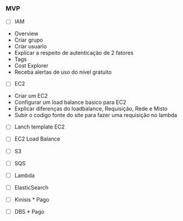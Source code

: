 ### MVP 

- [ ] IAM
* Overview
* Criar grupo
* Criar usuario
* Explicar a respeito de autenticação de 2 fatores 
* Tags
* Cost Explorer
* Receba alertas de uso do nível gratuito
- [ ] EC2
* Criar um EC2
* Configurar um load balance basico para EC2
* Explicar diferenças do loadbalance, Requisição, Rede e Misto
* Subir o codigo fonte do site para fazer uma requisição no lambda
- [ ] Lanch template EC2
- [ ] EC2 Load Balance
- [ ] S3

- [ ] SQS
- [ ] Lambda
- [ ] ElasticSearch
- [ ] Kinisis * Pago
- [ ] DBS * Pago
